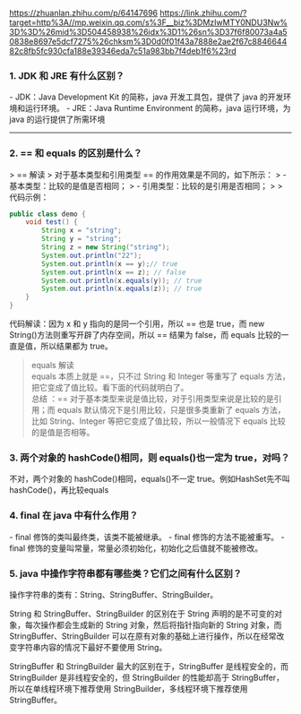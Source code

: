 https://zhuanlan.zhihu.com/p/64147696
https://link.zhihu.com/?target=http%3A//mp.weixin.qq.com/s%3F__biz%3DMzIwMTY0NDU3Nw%3D%3D%26mid%3D504458938%26idx%3D1%26sn%3D37f6f80073a4a50838e8697e5dcf7275%26chksm%3D0d0f01f43a7888e2ae2f67c884664482c8fb5fc930cfa188e39346eda7c51a983bb7f4deb1f6%23rd

<h3>1. JDK 和 JRE 有什么区别？</h3>
- JDK：Java Development Kit 的简称，java 开发工具包，提供了 java 的开发环境和运行环境。
- JRE：Java Runtime Environment 的简称，java 运行环境，为 java 的运行提供了所需环境  

---
<h3>2. == 和 equals 的区别是什么？</h3>
> == 解读   
> 对于基本类型和引用类型 == 的作用效果是不同的，如下所示： 
> - 基本类型：比较的是值是否相同； 
> - 引用类型：比较的是引用是否相同；
>
> 代码示例：

```java
public class demo {
    void test() {
        String x = "string";
        String y = "string";
        String z = new String("string");
        System.out.println("22");
        System.out.println(x == y);// true
        System.out.println(x == z); // false
        System.out.println(x.equals(y)); // true
        System.out.println(x.equals(z)); // true
    }
}
```

代码解读：因为 x 和 y 指向的是同一个引用，所以 == 也是 true，而 new String()方法则重写开辟了内存空间，所以 == 结果为 false，而 equals 比较的一直是值，所以结果都为 true。

> equals 解读  
> equals 本质上就是 ==，只不过 String 和 Integer 等重写了 equals 方法，把它变成了值比较。看下面的代码就明白了。   
> 总结 ：== 对于基本类型来说是值比较，对于引用类型来说是比较的是引用；而 equals 默认情况下是引用比较，只是很多类重新了 equals 方法，比如 String、Integer 等把它变成了值比较，所以一般情况下 equals 比较的是值是否相等。

<h3>3. 两个对象的 hashCode()相同，则 equals()也一定为 true，对吗？</h3>
不对，两个对象的 hashCode()相同，equals()不一定 true。例如HashSet先不叫hashCode()，再比较equals

<h3>4. final 在 java 中有什么作用？</h3>
- final 修饰的类叫最终类，该类不能被继承。
- final 修饰的方法不能被重写。
- final 修饰的变量叫常量，常量必须初始化，初始化之后值就不能被修改。

<h3>5. java 中操作字符串都有哪些类？它们之间有什么区别？</h3>
操作字符串的类有：String、StringBuffer、StringBuilder。  

String 和 StringBuffer、StringBuilder 的区别在于 String 声明的是不可变的对象，每次操作都会生成新的 String 对象，然后将指针指向新的 String 对象，而 StringBuffer、StringBuilder 可以在原有对象的基础上进行操作，所以在经常改变字符串内容的情况下最好不要使用 String。   



StringBuffer 和 StringBuilder 最大的区别在于，StringBuffer 是线程安全的，而 StringBuilder 是非线程安全的，但 StringBuilder 的性能却高于 StringBuffer，所以在单线程环境下推荐使用 StringBuilder，多线程环境下推荐使用 StringBuffer。
<h3></h3>
<h3></h3>
<h3></h3>
<h3></h3>
<h3></h3>
<h3></h3>
<h3></h3>
<h3></h3>




